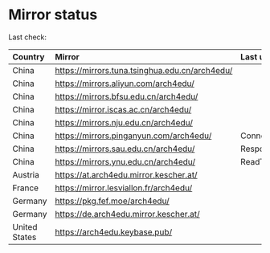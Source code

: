 <script src="./time.js"></script>
# Mirror status
Last check: <script type="text/javascript">localize(1670876421.122064);</script>

|Country|Mirror|Last update|
|:------|:-----|:----------|
|China|https://mirrors.tuna.tsinghua.edu.cn/arch4edu/|<script type="text/javascript">localize(1670826887);</script>|
|China|https://mirrors.aliyun.com/arch4edu/|<script type="text/javascript">localize(1670783563);</script>|
|China|https://mirrors.bfsu.edu.cn/arch4edu/|<script type="text/javascript">localize(1670826887);</script>|
|China|https://mirror.iscas.ac.cn/arch4edu/|<script type="text/javascript">localize(1670826887);</script>|
|China|https://mirrors.nju.edu.cn/arch4edu/|<script type="text/javascript">localize(1670826887);</script>|
|China|https://mirrors.pinganyun.com/arch4edu/|ConnectTimeout|
|China|https://mirrors.sau.edu.cn/arch4edu/|Response 500|
|China|https://mirrors.ynu.edu.cn/arch4edu/|ReadTimeout|
|Austria|https://at.arch4edu.mirror.kescher.at/|<script type="text/javascript">localize(1670826887);</script>|
|France|https://mirror.lesviallon.fr/arch4edu/|<script type="text/javascript">localize(1670826887);</script>|
|Germany|https://pkg.fef.moe/arch4edu/|<script type="text/javascript">localize(1670826887);</script>|
|Germany|https://de.arch4edu.mirror.kescher.at/|<script type="text/javascript">localize(1670826887);</script>|
|United States|https://arch4edu.keybase.pub/|<script type="text/javascript">localize(1670826887);</script>|

<script src="./tablefilter/tablefilter.js"></script>
<script src="./table.js"></script>